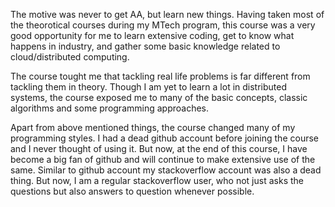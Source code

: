 The motive was never to get AA, but learn new things. Having taken most of the theorotical courses during my MTech program, this course was a very good opportunity for me to learn extensive coding, get to know what happens in industry, and gather some basic knowledge related to cloud/distributed computing.

The course tought me that tackling real life problems is far different from tackling them in theory. Though I am yet to learn a lot in distributed systems, the course exposed me to many of the basic concepts, classic algorithms and some programming approaches.

Apart from above mentioned things, the course changed many of my programming styles. I had a dead github account before joining the course and I never thought of using it. But now, at the end of this course, I have become a big fan of github and will continue to make extensive use of the same. Similar to github account my stackoverflow account was also a dead thing. But now, I am a regular stackoverflow user, who not just asks the questions but also answers to question whenever possible.

